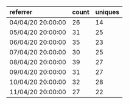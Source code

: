 | referrer          | count | uniques |
| :---------------- | :---- | :------ |
| 04/04/20 20:00:00 | 26    | 14      |
| 05/04/20 20:00:00 | 31    | 25      |
| 06/04/20 20:00:00 | 35    | 23      |
| 07/04/20 20:00:00 | 30    | 25      |
| 08/04/20 20:00:00 | 39    | 27      |
| 09/04/20 20:00:00 | 31    | 27      |
| 10/04/20 20:00:00 | 32    | 28      |
| 11/04/20 20:00:00 | 27    | 22      |